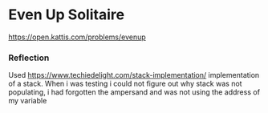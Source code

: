 # Even Up Solitaire
https://open.kattis.com/problems/evenup

### Reflection
Used https://www.techiedelight.com/stack-implementation/ implementation of a stack.
When i was testing i could not figure out why stack was not populating, i had forgotten the ampersand and was not using the address of my variable